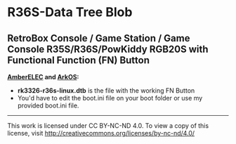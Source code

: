 # R36S-Data Tree Blob
RetroBox Console / Game Station / Game Console R35S/R36S/PowKiddy RGB20S with Functional Function (FN) Button
---
**[AmberELEC](https://github.com/AmberELEC/AmberELEC/releases) and [ArkOS](https://github.com/christianhaitian/arkos/wiki#download-links):**
- **rk3326-r36s-linux.dtb** is the file with the working FN Button
- You'd have to edit the boot.ini file on your boot folder or use my provided boot.ini file.
---
This work is licensed under CC BY-NC-ND 4.0. To view a copy of this license, visit http://creativecommons.org/licenses/by-nc-nd/4.0/
